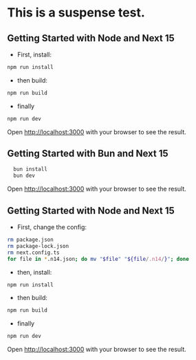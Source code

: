 # This is a suspense test.

## Getting Started with Node and Next 15

- First, install:

```bash
npm run install
```

- then build:

```bash
npm run build
```

- finally

```bash
npm run dev
```

Open [http://localhost:3000](http://localhost:3000) with your browser to see the result.

## Getting Started with Bun and Next 15

```bash
  bun install
  bun dev
```

Open [http://localhost:3000](http://localhost:3000) with your browser to see the result.

## Getting Started with Node and Next 15

- First, change the config:

```bash
rm package.json
rm package-lock.json
rm next.config.ts
for file in *.n14.json; do mv "$file" "${file/.n14/}"; done
```

- then, install:

```bash
npm run install
```

- then build:

```bash
npm run build
```

- finally

```bash
npm run dev
```

Open [http://localhost:3000](http://localhost:3000) with your browser to see the result.
